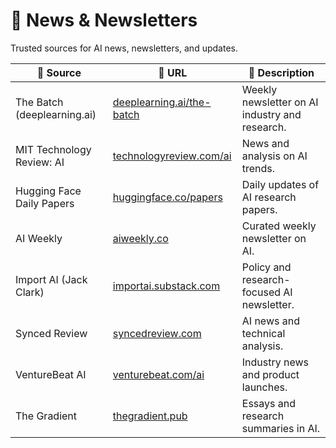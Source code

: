 # 📰 News & Newsletters

Trusted sources for AI news, newsletters, and updates.  

| 📰 Source | 🔗 URL | 📝 Description |
|-----------|-------|----------------|
| The Batch (deeplearning.ai) | [deeplearning.ai/the-batch](https://www.deeplearning.ai/the-batch/) | Weekly newsletter on AI industry and research. |
| MIT Technology Review: AI | [technologyreview.com/ai](https://www.technologyreview.com/topic/artificial-intelligence/) | News and analysis on AI trends. |
| Hugging Face Daily Papers | [huggingface.co/papers](https://huggingface.co/papers) | Daily updates of AI research papers. |
| AI Weekly | [aiweekly.co](https://aiweekly.co/) | Curated weekly newsletter on AI. |
| Import AI (Jack Clark) | [importai.substack.com](https://importai.substack.com/) | Policy and research-focused AI newsletter. |
| Synced Review | [syncedreview.com](https://syncedreview.com/) | AI news and technical analysis. |
| VentureBeat AI | [venturebeat.com/ai](https://venturebeat.com/category/ai/) | Industry news and product launches. |
| The Gradient | [thegradient.pub](https://thegradient.pub/) | Essays and research summaries in AI. |
